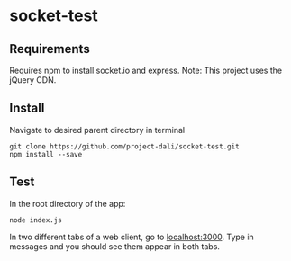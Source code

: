# socket-test

## Requirements

Requires npm to install socket.io and express.
Note: This project uses the jQuery CDN.

## Install

Navigate to desired parent directory in terminal

    git clone https://github.com/project-dali/socket-test.git
    npm install --save

## Test

In the root directory of the app:

    node index.js

In two different tabs of a web client, go to [localhost:3000](http://localhost:3000). Type in messages and you should see them appear in both tabs.
